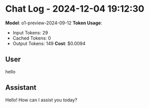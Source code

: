 # Chat Log - 2024-12-04 19:12:30
**Model**: o1-preview-2024-09-12
**Token Usage**:

- Input Tokens: 29
- Cached Tokens: 0
- Output Tokens: 149
**Cost**: $0.0094
## User
hello

## Assistant
Hello! How can I assist you today?

